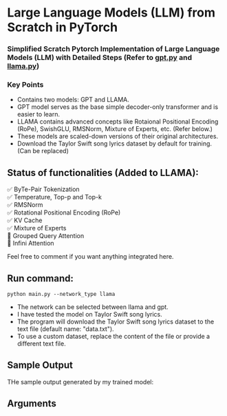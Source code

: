 # Large Language Models (LLM) from Scratch in PyTorch
### Simplified Scratch Pytorch Implementation of Large Language Models (LLM) with Detailed Steps (Refer to <a href="gpt.py">gpt.py</a> and <a href="llama.py">llama.py</a>)

### Key Points
<ul>
  <li> Contains two models: GPT and LLAMA.</li>
  <li> GPT model serves as the base simple decoder-only transformer and is easier to learn.</li>
  <li> LLAMA contains advanced concepts like Rotaional Positional Encoding (RoPe), SwishGLU, RMSNorm, Mixture of Experts, etc. (Refer below.) </li>
  <li> These models are scaled-down versions of their original architectures. </li>
  <li> Download the Taylor Swift song lyrics dataset by default for training. (Can be replaced)</li>
</ul>  

## Status of functionalities (Added to LLAMA):
:white_check_mark: ByTe-Pair Tokenization <br>
:white_check_mark: Temperature, Top-p and Top-k <br>
:white_check_mark: RMSNorm <br>
:white_check_mark: Rotational Positional Encoding (RoPe) <br>
:white_check_mark: KV Cache <br>
:white_check_mark: Mixture of Experts <br>
:white_square_button: Grouped Query Attention <br>
:white_square_button: Infini Attention

Feel free to comment if you want anything integrated here.


## Run command: <br>

```
python main.py --network_type llama
```
 
- The network can be selected between llama and gpt.
- I have tested the model on Taylor Swift song lyrics.
- The program will download the Taylor Swift song lyrics dataset to the text file (default name: "data.txt").
- To use a custom dataset, replace the content of the file or provide a different text file.

## Sample Output 
THe sample output generated by my trained model:


## Arguments
